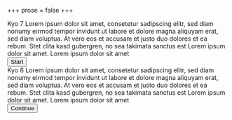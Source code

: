 +++
prose = false
+++

<script lang="ts">
	import Belt from '$lib/components/Belt.svelte';
	import Card from '$lib/components/Card.svelte';
	import Button from '$lib/components/Button.svelte';
	import CardContainer from '$lib/components/CardContainer.svelte';
</script>

<CardContainer>
	<Card title_class="">
		<span slot="title" class="prose font-semibold flex justify-center text-xl items-center">
		   <Belt fill="white" stroke_width="5pt" stroke="black" /> Kyo 7
		</span>
		<span slot="content">
			Lorem ipsum dolor sit amet, consetetur sadipscing elitr, sed diam nonumy eirmod tempor invidunt ut labore et dolore magna aliquyam erat, sed diam voluptua. At vero eos et accusam et justo duo dolores et ea rebum. Stet clita kasd gubergren, no sea takimata sanctus est Lorem ipsum dolor sit amet. Lorem ipsum dolor sit amet
		</span>
		<div class="flex justify-center" slot="actions">
			<Button href="/posts/kyo-7/">Start</Button>
		</div>
	</Card>
	<Card title_class="">
		<span class="flex justify-center text-xl items-center" slot="title">
			<Belt fill="yellow" stroke_width="2pt" stroke="black" /> Kyo 6
		</span>
		<span slot="content">
			Lorem ipsum dolor sit amet, consetetur sadipscing elitr, sed diam nonumy eirmod tempor invidunt ut labore et dolore magna aliquyam erat, sed diam voluptua. At vero eos et accusam et justo duo dolores et ea rebum. Stet clita kasd gubergren, no sea takimata sanctus est Lorem ipsum dolor sit amet. Lorem ipsum dolor sit amet
		</span>
		<div class="flex justify-center" slot="actions">
			<Button href="/posts/kyo-6/">Continue</Button>
		</div>
	</Card>
</CardContainer>
